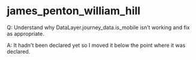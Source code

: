 # james_penton_william_hill

Q: Understand why DataLayer.journey_data.is_mobile isn’t working and fix as appropriate.

A: It hadn't been declared yet so I moved it below the point where it was declared. 
